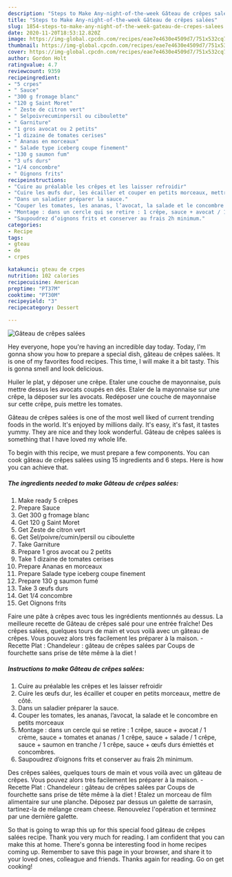```yaml
---
description: "Steps to Make Any-night-of-the-week Gâteau de crêpes salées"
title: "Steps to Make Any-night-of-the-week Gâteau de crêpes salées"
slug: 1854-steps-to-make-any-night-of-the-week-gateau-de-crepes-salees
date: 2020-11-20T18:53:12.820Z
image: https://img-global.cpcdn.com/recipes/eae7e4630e4509d7/751x532cq70/gateau-de-crepes-salees-photo-principale-de-la-recette.jpg
thumbnail: https://img-global.cpcdn.com/recipes/eae7e4630e4509d7/751x532cq70/gateau-de-crepes-salees-photo-principale-de-la-recette.jpg
cover: https://img-global.cpcdn.com/recipes/eae7e4630e4509d7/751x532cq70/gateau-de-crepes-salees-photo-principale-de-la-recette.jpg
author: Gordon Holt
ratingvalue: 4.7
reviewcount: 9359
recipeingredient:
- "5 crpes"
- " Sauce"
- "300 g fromage blanc"
- "120 g Saint Moret"
- " Zeste de citron vert"
- " Selpoivrecuminpersil ou ciboulette"
- " Garniture"
- "1 gros avocat ou 2 petits"
- "1 dizaine de tomates cerises"
- " Ananas en morceaux"
- " Salade type iceberg coupe finement"
- "130 g saumon fum"
- "3 ufs durs"
- "1/4 concombre"
- " Oignons frits"
recipeinstructions:
- "Cuire au préalable les crêpes et les laisser refroidir"
- "Cuire les œufs dur, les écailler et couper en petits morceaux, mettre de côté."
- "Dans un saladier préparer la sauce."
- "Couper les tomates, les ananas, l’avocat, la salade et le concombre en petits morceaux"
- "Montage : dans un cercle qui se retire : 1 crêpe, sauce + avocat / 1 crème, sauce + tomates et ananas / 1 crêpe, sauce + salade / 1 crêpe, sauce + saumon en tranche / 1 crêpe, sauce + œufs durs émiettés et concombres."
- "Saupoudrez d’oignons frits et conserver au frais 2h minimum."
categories:
- Recipe
tags:
- gteau
- de
- crpes

katakunci: gteau de crpes 
nutrition: 102 calories
recipecuisine: American
preptime: "PT37M"
cooktime: "PT30M"
recipeyield: "3"
recipecategory: Dessert

---
```



![Gâteau de crêpes salées](https://img-global.cpcdn.com/recipes/eae7e4630e4509d7/751x532cq70/gateau-de-crepes-salees-photo-principale-de-la-recette.jpg)

Hey everyone, hope you're having an incredible day today. Today, I'm gonna show you how to prepare a special dish, gâteau de crêpes salées. It is one of my favorites food recipes. This time, I will make it a bit tasty. This is gonna smell and look delicious.

Huiler le plat, y déposer une crêpe. Etaler une couche de mayonnaise, puis mettre dessus les avocats coupés en dés. Etaler de la mayonnaise sur une crêpe, la déposer sur les avocats. Redéposer une couche de mayonnaise sur cette crêpe, puis mettre les tomates.

Gâteau de crêpes salées is one of the most well liked of current trending foods in the world. It's enjoyed by millions daily. It's easy, it's fast, it tastes yummy. They are nice and they look wonderful. Gâteau de crêpes salées is something that I have loved my whole life.


To begin with this recipe, we must prepare a few components. You can cook gâteau de crêpes salées using 15 ingredients and 6 steps. Here is how you can achieve that.

<!--inarticleads1-->

##### The ingredients needed to make Gâteau de crêpes salées:

1. Make ready 5 crêpes
1. Prepare  Sauce
1. Get 300 g fromage blanc
1. Get 120 g Saint Moret
1. Get  Zeste de citron vert
1. Get  Sel/poivre/cumin/persil ou ciboulette
1. Take  Garniture
1. Prepare 1 gros avocat ou 2 petits
1. Take 1 dizaine de tomates cerises
1. Prepare  Ananas en morceaux
1. Prepare  Salade type iceberg coupe finement
1. Prepare 130 g saumon fumé
1. Take 3 œufs durs
1. Get 1/4 concombre
1. Get  Oignons frits


Faire une pâte à crêpes avec tous les ingrédients mentionnés au dessus. La meilleure recette de Gâteau de crêpes salé pour une entrée fraîche! Des crêpes salées, quelques tours de main et vous voilà avec un gâteau de crêpes. Vous pouvez alors très facilement les préparer à la maison. - Recette Plat : Chandeleur : gâteau de crêpes salées par Coups de fourchette sans prise de tête même à la diet ! 

<!--inarticleads2-->

##### Instructions to make Gâteau de crêpes salées:

1. Cuire au préalable les crêpes et les laisser refroidir
1. Cuire les œufs dur, les écailler et couper en petits morceaux, mettre de côté.
1. Dans un saladier préparer la sauce.
1. Couper les tomates, les ananas, l’avocat, la salade et le concombre en petits morceaux
1. Montage : dans un cercle qui se retire : 1 crêpe, sauce + avocat / 1 crème, sauce + tomates et ananas / 1 crêpe, sauce + salade / 1 crêpe, sauce + saumon en tranche / 1 crêpe, sauce + œufs durs émiettés et concombres.
1. Saupoudrez d’oignons frits et conserver au frais 2h minimum.


Des crêpes salées, quelques tours de main et vous voilà avec un gâteau de crêpes. Vous pouvez alors très facilement les préparer à la maison. - Recette Plat : Chandeleur : gâteau de crêpes salées par Coups de fourchette sans prise de tête même à la diet ! Etalez un morceau de film alimentaire sur une planche. Déposez par dessus un galette de sarrasin, tartinez-la de mélange cream cheese. Renouvelez l&#39;opération et terminez par une dernière galette. 

So that is going to wrap this up for this special food gâteau de crêpes salées recipe. Thank you very much for reading. I am confident that you can make this at home. There's gonna be interesting food in home recipes coming up. Remember to save this page in your browser, and share it to your loved ones, colleague and friends. Thanks again for reading. Go on get cooking!
